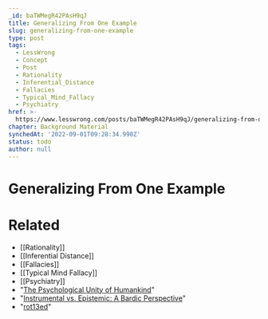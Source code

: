 ```yaml
---
_id: baTWMegR42PAsH9qJ
title: Generalizing From One Example
slug: generalizing-from-one-example
type: post
tags:
  - LessWrong
  - Concept
  - Post
  - Rationality
  - Inferential_Distance
  - Fallacies
  - Typical_Mind_Fallacy
  - Psychiatry
href: >-
  https://www.lesswrong.com/posts/baTWMegR42PAsH9qJ/generalizing-from-one-example
chapter: Background Material
synchedAt: '2022-09-01T09:28:34.990Z'
status: todo
author: null
---
```


# Generalizing From One Example


# Related

- [[Rationality]]
- [[Inferential Distance]]
- [[Fallacies]]
- [[Typical Mind Fallacy]]
- [[Psychiatry]]
- "[The Psychological Unity of Humankind](http://www.overcomingbias.com/2008/06/psychological-u.html)"
- "[Instrumental vs. Epistemic: A Bardic Perspective](/lw/cn/instrumental_vs_epistemic_a_bardic_perspective/)"
- "[rot13ed](http://www.rot13.com/)"